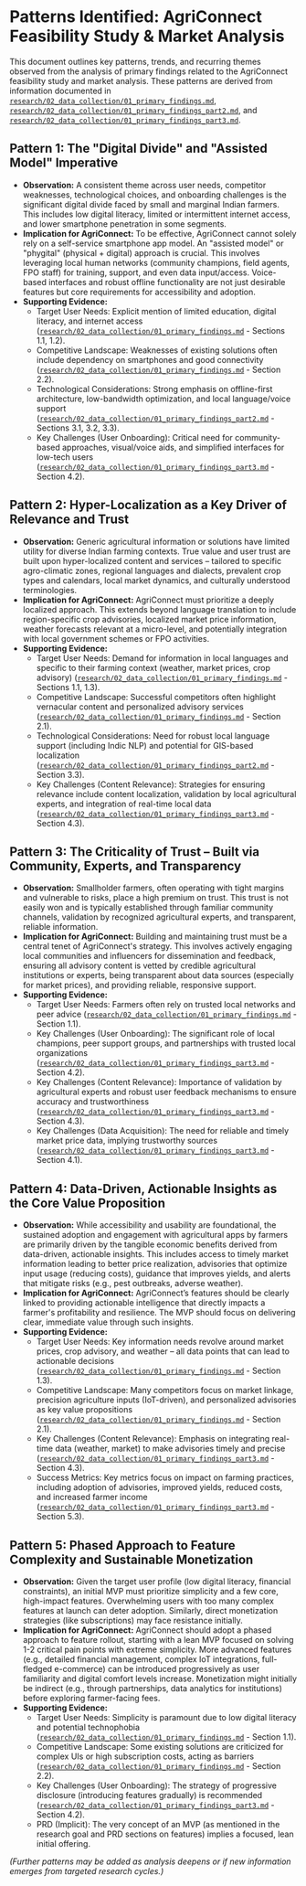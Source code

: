 # Patterns Identified: AgriConnect Feasibility Study & Market Analysis

This document outlines key patterns, trends, and recurring themes observed from the analysis of primary findings related to the AgriConnect feasibility study and market analysis. These patterns are derived from information documented in [`research/02_data_collection/01_primary_findings.md`](research/02_data_collection/01_primary_findings.md), [`research/02_data_collection/01_primary_findings_part2.md`](research/02_data_collection/01_primary_findings_part2.md), and [`research/02_data_collection/01_primary_findings_part3.md`](research/02_data_collection/01_primary_findings_part3.md).

## Pattern 1: The "Digital Divide" and "Assisted Model" Imperative

*   **Observation:** A consistent theme across user needs, competitor weaknesses, technological choices, and onboarding challenges is the significant digital divide faced by small and marginal Indian farmers. This includes low digital literacy, limited or intermittent internet access, and lower smartphone penetration in some segments.
*   **Implication for AgriConnect:** To be effective, AgriConnect cannot solely rely on a self-service smartphone app model. An "assisted model" or "phygital" (physical + digital) approach is crucial. This involves leveraging local human networks (community champions, field agents, FPO staff) for training, support, and even data input/access. Voice-based interfaces and robust offline functionality are not just desirable features but core requirements for accessibility and adoption.
*   **Supporting Evidence:**
    *   Target User Needs: Explicit mention of limited education, digital literacy, and internet access ([`research/02_data_collection/01_primary_findings.md`](research/02_data_collection/01_primary_findings.md) - Sections 1.1, 1.2).
    *   Competitive Landscape: Weaknesses of existing solutions often include dependency on smartphones and good connectivity ([`research/02_data_collection/01_primary_findings.md`](research/02_data_collection/01_primary_findings.md) - Section 2.2).
    *   Technological Considerations: Strong emphasis on offline-first architecture, low-bandwidth optimization, and local language/voice support ([`research/02_data_collection/01_primary_findings_part2.md`](research/02_data_collection/01_primary_findings_part2.md) - Sections 3.1, 3.2, 3.3).
    *   Key Challenges (User Onboarding): Critical need for community-based approaches, visual/voice aids, and simplified interfaces for low-tech users ([`research/02_data_collection/01_primary_findings_part3.md`](research/02_data_collection/01_primary_findings_part3.md) - Section 4.2).

## Pattern 2: Hyper-Localization as a Key Driver of Relevance and Trust

*   **Observation:** Generic agricultural information or solutions have limited utility for diverse Indian farming contexts. True value and user trust are built upon hyper-localized content and services – tailored to specific agro-climatic zones, regional languages and dialects, prevalent crop types and calendars, local market dynamics, and culturally understood terminologies.
*   **Implication for AgriConnect:** AgriConnect must prioritize a deeply localized approach. This extends beyond language translation to include region-specific crop advisories, localized market price information, weather forecasts relevant at a micro-level, and potentially integration with local government schemes or FPO activities.
*   **Supporting Evidence:**
    *   Target User Needs: Demand for information in local languages and specific to their farming context (weather, market prices, crop advisory) ([`research/02_data_collection/01_primary_findings.md`](research/02_data_collection/01_primary_findings.md) - Sections 1.1, 1.3).
    *   Competitive Landscape: Successful competitors often highlight vernacular content and personalized advisory services ([`research/02_data_collection/01_primary_findings.md`](research/02_data_collection/01_primary_findings.md) - Section 2.1).
    *   Technological Considerations: Need for robust local language support (including Indic NLP) and potential for GIS-based localization ([`research/02_data_collection/01_primary_findings_part2.md`](research/02_data_collection/01_primary_findings_part2.md) - Section 3.3).
    *   Key Challenges (Content Relevance): Strategies for ensuring relevance include content localization, validation by local agricultural experts, and integration of real-time local data ([`research/02_data_collection/01_primary_findings_part3.md`](research/02_data_collection/01_primary_findings_part3.md) - Section 4.3).

## Pattern 3: The Criticality of Trust – Built via Community, Experts, and Transparency

*   **Observation:** Smallholder farmers, often operating with tight margins and vulnerable to risks, place a high premium on trust. This trust is not easily won and is typically established through familiar community channels, validation by recognized agricultural experts, and transparent, reliable information.
*   **Implication for AgriConnect:** Building and maintaining trust must be a central tenet of AgriConnect's strategy. This involves actively engaging local communities and influencers for dissemination and feedback, ensuring all advisory content is vetted by credible agricultural institutions or experts, being transparent about data sources (especially for market prices), and providing reliable, responsive support.
*   **Supporting Evidence:**
    *   Target User Needs: Farmers often rely on trusted local networks and peer advice ([`research/02_data_collection/01_primary_findings.md`](research/02_data_collection/01_primary_findings.md) - Section 1.1).
    *   Key Challenges (User Onboarding): The significant role of local champions, peer support groups, and partnerships with trusted local organizations ([`research/02_data_collection/01_primary_findings_part3.md`](research/02_data_collection/01_primary_findings_part3.md) - Section 4.2).
    *   Key Challenges (Content Relevance): Importance of validation by agricultural experts and robust user feedback mechanisms to ensure accuracy and trustworthiness ([`research/02_data_collection/01_primary_findings_part3.md`](research/02_data_collection/01_primary_findings_part3.md) - Section 4.3).
    *   Key Challenges (Data Acquisition): The need for reliable and timely market price data, implying trustworthy sources ([`research/02_data_collection/01_primary_findings_part3.md`](research/02_data_collection/01_primary_findings_part3.md) - Section 4.1).

## Pattern 4: Data-Driven, Actionable Insights as the Core Value Proposition

*   **Observation:** While accessibility and usability are foundational, the sustained adoption and engagement with agricultural apps by farmers are primarily driven by the tangible economic benefits derived from data-driven, actionable insights. This includes access to timely market information leading to better price realization, advisories that optimize input usage (reducing costs), guidance that improves yields, and alerts that mitigate risks (e.g., pest outbreaks, adverse weather).
*   **Implication for AgriConnect:** AgriConnect’s features should be clearly linked to providing actionable intelligence that directly impacts a farmer's profitability and resilience. The MVP should focus on delivering clear, immediate value through such insights.
*   **Supporting Evidence:**
    *   Target User Needs: Key information needs revolve around market prices, crop advisory, and weather – all data points that can lead to actionable decisions ([`research/02_data_collection/01_primary_findings.md`](research/02_data_collection/01_primary_findings.md) - Section 1.3).
    *   Competitive Landscape: Many competitors focus on market linkage, precision agriculture inputs (IoT-driven), and personalized advisories as key value propositions ([`research/02_data_collection/01_primary_findings.md`](research/02_data_collection/01_primary_findings.md) - Section 2.1).
    *   Key Challenges (Content Relevance): Emphasis on integrating real-time data (weather, market) to make advisories timely and precise ([`research/02_data_collection/01_primary_findings_part3.md`](research/02_data_collection/01_primary_findings_part3.md) - Section 4.3).
    *   Success Metrics: Key metrics focus on impact on farming practices, including adoption of advisories, improved yields, reduced costs, and increased farmer income ([`research/02_data_collection/01_primary_findings_part3.md`](research/02_data_collection/01_primary_findings_part3.md) - Section 5.3).

## Pattern 5: Phased Approach to Feature Complexity and Sustainable Monetization

*   **Observation:** Given the target user profile (low digital literacy, financial constraints), an initial MVP must prioritize simplicity and a few core, high-impact features. Overwhelming users with too many complex features at launch can deter adoption. Similarly, direct monetization strategies (like subscriptions) may face resistance initially.
*   **Implication for AgriConnect:** AgriConnect should adopt a phased approach to feature rollout, starting with a lean MVP focused on solving 1-2 critical pain points with extreme simplicity. More advanced features (e.g., detailed financial management, complex IoT integrations, full-fledged e-commerce) can be introduced progressively as user familiarity and digital comfort levels increase. Monetization might initially be indirect (e.g., through partnerships, data analytics for institutions) before exploring farmer-facing fees.
*   **Supporting Evidence:**
    *   Target User Needs: Simplicity is paramount due to low digital literacy and potential technophobia ([`research/02_data_collection/01_primary_findings.md`](research/02_data_collection/01_primary_findings.md) - Section 1.1).
    *   Competitive Landscape: Some existing solutions are criticized for complex UIs or high subscription costs, acting as barriers ([`research/02_data_collection/01_primary_findings.md`](research/02_data_collection/01_primary_findings.md) - Section 2.2).
    *   Key Challenges (User Onboarding): The strategy of progressive disclosure (introducing features gradually) is recommended ([`research/02_data_collection/01_primary_findings_part3.md`](research/02_data_collection/01_primary_findings_part3.md) - Section 4.2).
    *   PRD (Implicit): The very concept of an MVP (as mentioned in the research goal and PRD sections on features) implies a focused, lean initial offering.

*(Further patterns may be added as analysis deepens or if new information emerges from targeted research cycles.)*